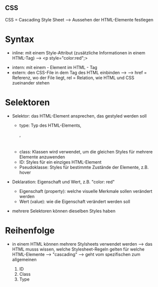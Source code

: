 ## CSS

CSS = Cascading Style Sheet --> Aussehen der HTML-Elemente festlegen

# Syntax

- inline: mit einem Style-Attribut (zusätzliche Informationen in einem HTML-Tag) --> <p style="color:red";></p>
- intern: mit einem <style></style> - Element im HTML <head></head> - Tag
- extern: den CSS-File in dem <head> Tag des HTML einbinden --> <link href="style.css" rel="stylesheet"> --> href = Referenz, wo der File liegt, rel = Relation, wie HTML und CSS zueinander stehen

# Selektoren

- Selektor: das HTML-Element ansprechen, das gestyled werden soll
    - type: Typ des HTML-Elements, <p>, <h1>
    - class: Klassen wird verwendet, um die gleichen Styles für mehrere Elemente anzuwenden
    - ID: Styles für ein einziges HTML-Element
    - Pseudoklasse: Styles für bestimmte Zustände der Elemente, z.B. hover

- Deklaration: Eigenschaft und Wert, z.B. "color: red"
    - Eigenschaft (property): welche visuelle Merkmale sollen verändert werden
    - Wert (value): wie die Eigenschaft verändert werden soll

- mehrere Selektoren können dieselben Styles haben

# Reihenfolge

- in einem HTML können mehrere Stylsheets verwendet werden --> das HTML musss wissen, welche Stylesheet-Regeln gelten für welche HTML-Elemente
    --> "cascading" --> geht vom spezifischen zum allgemeinen

    1. ID
    2. Class
    3. Type


